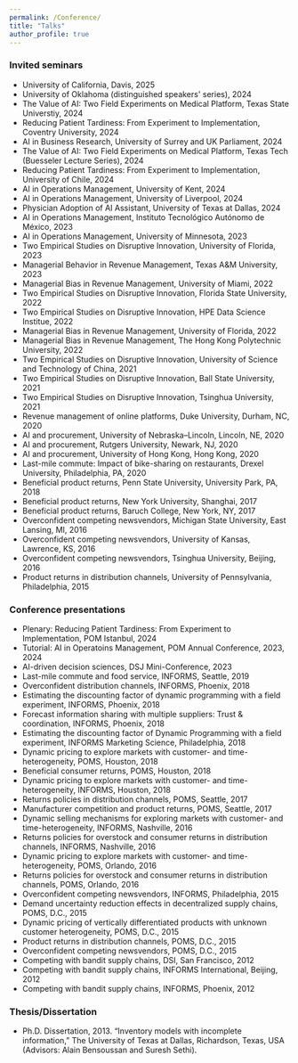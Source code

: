 ```yaml
---
permalink: /Conference/
title: "Talks"
author_profile: true
---
```


### Invited seminars

* University of California, Davis, 2025
* University of Oklahoma (distinguished speakers' series), 2024
* The Value of AI: Two Field Experiments on Medical Platform, Texas State Universtiy, 2024
* Reducing Patient Tardiness: From Experiment to Implementation, Coventry University, 2024
* AI in Business Research, University of Surrey and UK Parliament, 2024 
* The Value of AI: Two Field Experiments on Medical Platform, Texas Tech (Buesseler Lecture Series), 2024
* Reducing Patient Tardiness: From Experiment to Implementation, University of Chile, 2024
* AI in Operations Management, University of Kent, 2024
* AI in Operations Management, University of Liverpool, 2024
* Physician Adoption of AI Assistant, University of Texas at Dallas, 2024
* AI in Operations Management, Instituto Tecnológico Autónomo de México, 2023
* AI in Operations Management, University of Minnesota, 2023
* Two Empirical Studies on Disruptive Innovation, University of Florida, 2023 
* Managerial Behavior in Revenue Management, Texas A&M University, 2023
* Managerial Bias in Revenue Management, University of Miami, 2022
* Two Empirical Studies on Disruptive Innovation, Florida State University, 2022
* Two Empirical Studies on Disruptive Innovation, HPE Data Science Institue, 2022
* Managerial Bias in Revenue Management, University of Florida, 2022
* Managerial Bias in Revenue Management, The Hong Kong Polytechnic University, 2022
* Two Empirical Studies on Disruptive Innovation, University of Science and Technology of China, 2021
* Two Empirical Studies on Disruptive Innovation, Ball State University, 2021
* Two Empirical Studies on Disruptive Innovation, Tsinghua University, 2021
* Revenue management of online platforms, Duke University, Durham, NC, 2020 
* AI and procurement, University of Nebraska–Lincoln, Lincoln, NE, 2020 
* AI and procurement, Rutgers University, Newark, NJ, 2020 
* AI and procurement, University of Hong Kong, Hong Kong, 2020 
* Last-mile commute: Impact of bike-sharing on restaurants, Drexel University, Philadelphia, PA, 2020 
* Beneficial product returns, Penn State University, University Park, PA, 2018 
* Beneficial product returns, New York University, Shanghai, 2017 
* Beneficial product returns, Baruch College, New York, NY, 2017 
* Overconfident competing newsvendors, Michigan State University, East Lansing, MI, 2016 
* Overconfident competing newsvendors, University of Kansas, Lawrence, KS, 2016 
* Overconfident competing newsvendors, Tsinghua University, Beijing, 2016 
* Product returns in distribution channels, University of Pennsylvania, Philadelphia, 2015

### Conference presentations

* Plenary: Reducing Patient Tardiness: From Experiment to Implementation, POM Istanbul, 2024
* Tutorial: AI in Operatoins Management, POM Annual Conference, 2023, 2024
* AI-driven decision sciences, DSJ Mini-Conference, 2023
* Last-mile commute and food service, INFORMS, Seattle, 2019 
* Overconfident distribution channels, INFORMS, Phoenix, 2018 
* Estimating the discounting factor of dynamic programming with a field experiment, INFORMS, Phoenix, 2018 
* Forecast information sharing with multiple suppliers: Trust & coordination, INFORMS, Phoenix, 2018 
* Estimating the discounting factor of Dynamic Programming with a field experiment, INFORMS Marketing Science, Philadelphia, 2018 
* Dynamic pricing to explore markets with customer- and time-heterogeneity, POMS, Houston, 2018 
* Beneficial consumer returns, POMS, Houston, 2018 
* Dynamic pricing to explore markets with customer- and time-heterogeneity, INFORMS, Houston, 2018 
* Returns policies in distribution channels, POMS, Seattle, 2017 
* Manufacturer competition and product returns, POMS, Seattle, 2017 
* Dynamic selling mechanisms for exploring markets with customer- and time-heterogeneity, INFORMS, Nashville, 2016 
* Returns policies for overstock and consumer returns in distribution channels, INFORMS, Nashville, 2016 
* Dynamic pricing to explore markets with customer- and time-heterogeneity, POMS, Orlando, 2016 
* Returns policies for overstock and consumer returns in distribution channels, POMS, Orlando, 2016 
* Overconfident competing newsvendors, INFORMS, Philadelphia, 2015 
* Demand uncertainty reduction effects in decentralized supply chains, POMS, D.C., 2015 
* Dynamic pricing of vertically differentiated products with unknown customer heterogeneity, POMS, D.C., 2015 
* Product returns in distribution channels, POMS, D.C., 2015 
* Overconfident competing newsvendors, POMS, D.C., 2015 
* Competing with bandit supply chains, DSI, San Francisco, 2012 
* Competing with bandit supply chains, INFORMS International, Beijing, 2012 
* Competing with bandit supply chains, INFORMS, Phoenix, 2012

### Thesis/Dissertation
* Ph.D. Dissertation, 2013. “Inventory models with incomplete information,” The University of Texas at Dallas, Richardson, Texas, USA (Advisors: Alain Bensoussan and Suresh Sethi). 
